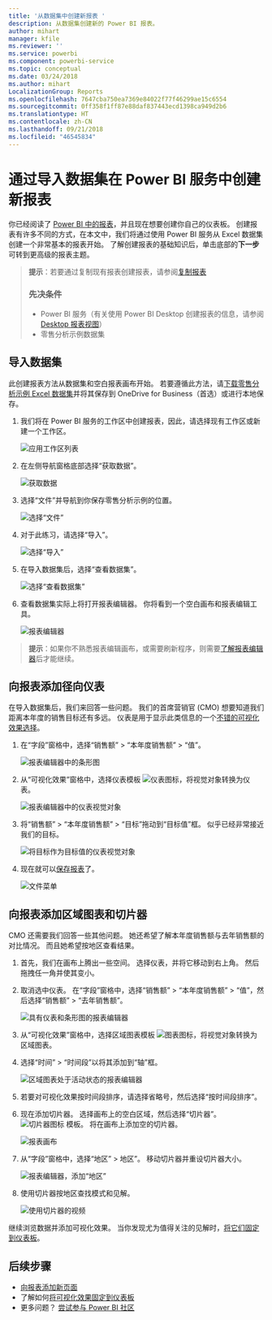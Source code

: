 ```yaml
---
title: '从数据集中创建新报表 '
description: 从数据集创建新的 Power BI 报表。
author: mihart
manager: kfile
ms.reviewer: ''
ms.service: powerbi
ms.component: powerbi-service
ms.topic: conceptual
ms.date: 03/24/2018
ms.author: mihart
LocalizationGroup: Reports
ms.openlocfilehash: 7647cba750ea7369e84022f77f46299ae15c6554
ms.sourcegitcommit: 0ff358f1ff87e88daf837443ecd1398ca949d2b6
ms.translationtype: HT
ms.contentlocale: zh-CN
ms.lasthandoff: 09/21/2018
ms.locfileid: "46545834"
---
```

# <a name="create-a-new-report-in-power-bi-service-by-importing-a-dataset"></a>通过导入数据集在 Power BI 服务中创建新报表
你已经阅读了 [Power BI 中的报表](consumer/end-user-reports.md)，并且现在想要创建你自己的仪表板。 创建报表有许多不同的方式，在本文中，我们将通过使用 Power BI 服务从 Excel 数据集创建一个非常基本的报表开始。 了解创建报表的基础知识后，单击底部的**下一步**可转到更高级的报表主题。  

> **提示**：若要通过复制现有报表创建报表，请参阅[复制报表](power-bi-report-copy.md)
> 
> ### <a name="prerequisites"></a>先决条件
> - Power BI 服务（有关使用 Power BI Desktop 创建报表的信息，请参阅 [Desktop 报表视图](desktop-report-view.md)）  
> - 零售分析示例数据集

## <a name="import-the-dataset"></a>导入数据集
此创建报表方法从数据集和空白报表画布开始。 若要遵循此方法，请[下载零售分析示例 Excel 数据集](http://go.microsoft.com/fwlink/?LinkId=529778)并将其保存到 OneDrive for Business（首选）或进行本地保存。

1. 我们将在 Power BI 服务的工作区中创建报表，因此，请选择现有工作区或新建一个工作区。
   
   ![应用工作区列表](media/service-report-create-new/power-bi-workspaces2.png)
2. 在左侧导航窗格底部选择“获取数据”。
   
   ![获取数据](media/service-report-create-new/power-bi-get-data3.png)
3. 选择“文件”并导航到你保存零售分析示例的位置。
   
    ![选择“文件”](media/service-report-create-new/power-bi-select-files.png)
4. 对于此练习，请选择“导入”。
   
   ![选择“导入”](media/service-report-create-new/power-bi-import.png)
5. 在导入数据集后，选择“查看数据集”。
   
   ![选择“查看数据集”](media/service-report-create-new/power-bi-view-dataset.png)
6. 查看数据集实际上将打开报表编辑器。  你将看到一个空白画布和报表编辑工具。
   
   ![报表编辑器](media/service-report-create-new/power-bi-blank-report.png)

> **提示**：如果你不熟悉报表编辑画布，或需要刷新程序，则需要[了解报表编辑器](service-the-report-editor-take-a-tour.md)后才能继续。
> 
> 

## <a name="add-a-radial-gauge-to-the-report"></a>向报表添加径向仪表
在导入数据集后，我们来回答一些问题。  我们的首席营销官 (CMO) 想要知道我们距离本年度的销售目标还有多远。 仪表是用于显示此类信息的一个[不错的可视化效果选择](visuals/power-bi-report-visualizations.md)。

1. 在“字段”窗格中，选择“销售额” > “本年度销售额” > “值”。
   
    ![报表编辑器中的条形图](media/service-report-create-new/power-bi-report-step1.png)
2. 从“可视化效果”窗格中，选择仪表模板 ![仪表图标](media/service-report-create-new/powerbi-gauge-icon.png)，将视觉对象转换为仪表。
   
    ![报表编辑器中的仪表视觉对象](media/service-report-create-new/power-bi-report-step2.png)
3. 将“销售额” > “本年度销售额” > “目标”拖动到“目标值”框。 似乎已经非常接近我们的目标。
   
    ![将目标作为目标值的仪表视觉对象](media/service-report-create-new/power-bi-report-step3.png)
4. 现在就可以[保存报表](service-report-save.md)了。
   
   ![文件菜单](media/service-report-create-new/powerbi-save.png)

## <a name="add-an-area-chart-and-slicer-to-the-report"></a>向报表添加区域图表和切片器
CMO 还需要我们回答一些其他问题。 她还希望了解本年度销售额与去年销售额的对比情况。 而且她希望按地区查看结果。

1. 首先，我们在画布上腾出一些空间。 选择仪表，并将它移动到右上角。 然后拖拽任一角并使其变小。
2. 取消选中仪表。 在“字段”窗格中，选择“销售额” > “本年度销售额” > “值”，然后选择“销售额” > “去年销售额”。
   
    ![具有仪表和条形图的报表编辑器](media/service-report-create-new/power-bi-report-step4.png)
3. 从“可视化效果”窗格中，选择区域图表模板 ![图表图标](media/service-report-create-new/power-bi-areachart-icon.png)，将视觉对象转换为区域图表。
4. 选择“时间” > “时间段”以将其添加到“轴”框。
   
    ![区域图表处于活动状态的报表编辑器](media/service-report-create-new/power-bi-report-step5.png)
5. 若要对可视化效果按时间段排序，请选择省略号，然后选择“按时间段排序”。
6. 现在添加切片器。 选择画布上的空白区域，然后选择“切片器”。 ![切片器图标](media/service-report-create-new/power-bi-slicer-icon.png)    模板。 将在画布上添加空的切片器。
   
    ![报表画布](media/service-report-create-new/power-bi-report-step6.png)    
7. 从“字段”窗格中，选择“地区” > 地区”。 移动切片器并重设切片器大小。
   
    ![报表编辑器，添加“地区”](media/service-report-create-new/power-bi-report-step7.png)  
8. 使用切片器按地区查找模式和见解。
   
   ![使用切片器的视频](media/service-report-create-new/power-bi-slicer-video2.gif)  

继续浏览数据并添加可视化效果。 当你发现尤为值得关注的见解时，[将它们固定到仪表板](service-dashboard-pin-tile-from-report.md)。

## <a name="next-steps"></a>后续步骤
* [向报表添加新页面](power-bi-report-add-page.md)  
* 了解如何[将可视化效果固定到仪表板](service-dashboard-pin-tile-from-report.md)   
* 更多问题？ [尝试参与 Power BI 社区](http://community.powerbi.com/)

